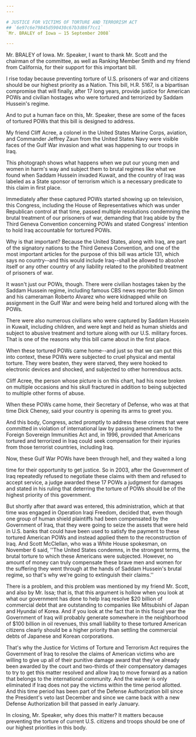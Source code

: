 ```yaml
---
---

# JUSTICE FOR VICTIMS OF TORTURE AND TERRORISM ACT
## `6e97c6e79845d590430c67b3d86f7cc1`
`Mr. BRALEY of Iowa — 15 September 2008`

---
```



Mr. BRALEY of Iowa. Mr. Speaker, I want to thank Mr. Scott and the 
chairman of the committee, as well as Ranking Member Smith and my 
friend from California, for their support for this important bill.

I rise today because preventing torture of U.S. prisoners of war and 
citizens should be our highest priority as a Nation. This bill, H.R. 
5167, is a bipartisan compromise that will finally, after 17 long 
years, provide justice for American POWs and civilian hostages who were 
tortured and terrorized by Saddam Hussein's regime.

And to put a human face on this, Mr. Speaker, these are some of the 
faces of tortured POWs that this bill is designed to address.

My friend Cliff Acree, a colonel in the United States Marine Corps, 
aviation, and Commander Jeffrey Zaun from the United States Navy were 
visible faces of the Gulf War invasion and what was happening to our 
troops in Iraq.

This photograph shows what happens when we put our young men and 
women in harm's way and subject them to brutal regimes like what we 
found when Saddam Hussein invaded Kuwait, and the country of Iraq was 
labeled as a State sponsor of terrorism which is a necessary predicate 
to this claim in first place.

Immediately after these captured POWs started showing up on 
television, this Congress, including the House of Representatives which 
was under Republican control at that time, passed multiple resolutions 
condemning the brutal treatment of our prisoners of war, demanding that 
Iraq abide by the Third Geneva Convention concerning POWs and stated 
Congress' intention to hold Iraq accountable for tortured POWs.

Why is that important? Because the United States, along with Iraq, 
are part of the signatory nations to the Third Geneva Convention, and 
one of the most important articles for the purpose of this bill was 
article 131, which says no country--and this would include Iraq--shall 
be allowed to absolve itself or any other country of any liability 
related to the prohibited treatment of prisoners of war.

It wasn't just our POWs, though. There were civilian hostages taken 
by the Saddam Hussein regime, including famous CBS news reporter Bob 
Simon and his cameraman Roberto Alvarez who were kidnapped while on 
assignment in the Gulf War and were being held and tortured along with 
the POWs.

There were also numerous civilians who were captured by Saddam 
Hussein in Kuwait, including children, and were kept and held as human 
shields and subject to abusive treatment and torture along with our 
U.S. military forces. That is one of the reasons why this bill came 
about in the first place.

When these tortured POWs came home--and just so that we can put this 
into context, these POWs were subjected to cruel physical and mental 
torture. They were beaten, they were starved, they were hooked to 
electronic devices and shocked, and subjected to other horrendous acts.

Cliff Acree, the person whose picture is on this chart, had his nose 
broken on multiple occasions and his skull fractured in addition to 
being subjected to multiple other forms of abuse.

When these POWs came home, their Secretary of Defense, who was at 
that time Dick Cheney, said your country is opening its arms to greet 
you.

And this body, Congress, acted promptly to address these crimes that 
were committed in violation of international law by passing amendments 
to the Foreign Sovereign Immunities Act and, in 1996, provided that 
Americans tortured and terrorized in Iraq could seek compensation for 
their injuries from those terrorist countries, including Iraq.



Now, these Gulf War POWs have been through hell, and they waited a 
long


time for their opportunity to get justice. So in 2003, after the 
Government of Iraq repeatedly refused to negotiate these claims with 
them and refused to accept service, a judge awarded these 17 POWs a 
judgment for damages and stated in his ruling that deterring the 
torture of POWs should be of the highest priority of this government.

But shortly after that award was entered, this administration, which 
at that time was engaged in Operation Iraqi Freedom, decided that, even 
though one group of human shield plaintiffs had been compensated by the 
Government of Iraq, that they were going to seize the assets that were 
held in U.S. banks that could have been used to satisfy the payment to 
these tortured American POWs and instead applied them to the 
reconstruction of Iraq. And Scott McClellan, who was a White House 
spokesman, on November 6 said, ''The United States condemns, in the 
strongest terms, the brutal torture to which these Americans were 
subjected. However, no amount of money can truly compensate these brave 
men and women for the suffering they went through at the hands of 
Saddam Hussein's brutal regime, so that's why we're going to extinguish 
their claims.''

There is a problem, and this problem was mentioned by my friend Mr. 
Scott, and also by Mr. Issa; that is, that this argument is hollow when 
you look at what our government has done to help Iraq resolve $20 
billion of commercial debt that are outstanding to companies like 
Mitsubishi of Japan and Hyundai of Korea. And if you look at the fact 
that in this fiscal year the Government of Iraq will probably generate 
somewhere in the neighborhood of $100 billion in oil revenues, this 
small liability to these tortured American citizens clearly should be a 
higher priority than settling the commercial debts of Japanese and 
Korean corporations.

That's why the Justice for Victims of Torture and Terrorism Act 
requires the Government of Iraq to resolve the claims of American 
victims who are willing to give up all of their punitive damage award 
that they've already been awarded by the court and two-thirds of their 
compensatory damages to try to get this matter resolved and allow Iraq 
to move forward as a nation that belongs to the international 
community. And the waiver is only eliminated if Iraq does not pay the 
victims within the time period allotted. And this time period has been 
part of the Defense Authorization bill since the President's veto last 
December and since we came back with a new Defense Authorization bill 
that passed in early January.

In closing, Mr. Speaker, why does this matter? It matters because 
preventing the torture of current U.S. citizens and troops should be 
one of our highest priorities in this body.